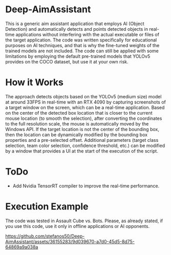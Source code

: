# Deep-AimAssistant

This is a generic aim assistant application that employs AI (Object Detection) and automatically detects and points detected objects in real-time applications without interfering with the actual executable or files of the target application. The code was written specifically for educational purposes on AI techniques, and that is why the fine-tuned weights of the trained models are not included. The code can still be applied with some limitations by employing the default pre-trained models that YOLOv5 provides on the COCO dataset, but use it at your own risk.

# How it Works

The approach detects objects based on the YOLOv5 (medium size) model at around 33FPS in real-time with an RTX 4090 by capturing screenshots of a target window on the screen, which can be a real-time application. Based on the center of the detected box location that is closer to the current mouse location (to smooth the selection), after converting the coordinates to the full resolution scale, the mouse is automatically moved by the Windows API. If the target location is not the center of the bounding box, then the location can be dynamically modified by the bounding box properties and a pre-selected offset. Additional parameters (target class selection, team color selection, confidence threshold, etc.) can be modified by a window that provides a UI at the start of the execution of the script.

# ToDo 

* Add Nvidia TensorRT compiler to improve the real-time performance.

# Execution Example

The code was tested in Assault Cube vs. Bots. Please, as already stated, if you use this code, use it only in offline applications or AI opponents.

https://github.com/stefanos50/Deep-AimAssistant/assets/36155283/9d039670-a7d0-45d5-8d75-64869a9a038a

